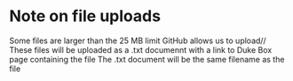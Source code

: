 # Note on file uploads
Some files are larger than the 25 MB limit GitHub allows us to upload//
These files will be uploaded as a .txt documennt with a link to Duke Box page containing the file
The .txt document will be the same filename as the file
